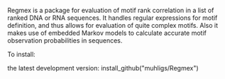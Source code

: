 Regmex is a package for evaluation of motif rank correlation in a list of ranked DNA or RNA sequences.
It handles regular expressions for motif definition, and thus allows for evaluation of quite complex motifs.
Also it makes use of embedded Markov models to calculate accurate motif observation probabilities in sequences.

To install:

the latest development version: install_github("muhligs/Regmex")

